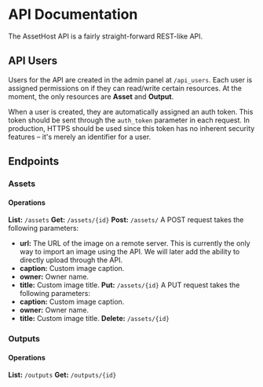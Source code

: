 API Documentation
=================

The AssetHost API is a fairly straight-forward REST-like API.

## API Users

Users for the API are created in the admin panel at `/api_users`.  Each user is assigned permissions on if they can read/write certain resources.  At the moment, the only resources are **Asset** and **Output**.

When a user is created, they are automatically assigned an auth token.  This token should be sent through the `auth_token` parameter in each request.  In production, HTTPS should be used since this token has no inherent security features – it's merely an identifier for a user.

## Endpoints

### Assets

#### Operations

**List:** `/assets`
**Get:** `/assets/{id}`
**Post:** `/assets/`
A POST request takes the following parameters:
- **url:** The URL of the image on a remote server.  This is currently the only way to import an image using the API.  We will later add the ability to directly upload through the API.
- **caption:** Custom image caption.
- **owner:** Owner name.
- **title:** Custom image title.
**Put:** `/assets/{id}`
A PUT request takes the following parameters:
- **caption:** Custom image caption.
- **owner:** Owner name.
- **title:** Custom image title.
**Delete:** `/assets/{id}`

### Outputs

#### Operations

**List:** `/outputs`
**Get:** `/outputs/{id}`

